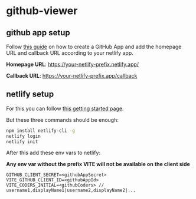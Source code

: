 # github-viewer

## github app setup

Follow [this guide](https://docs.github.com/en/apps/creating-github-apps/registering-a-github-app/registering-a-github-app) on how to create a GitHub App and add the homepage URL and callback URL according to your netlify app.

**Homepage URL**: https://your-netlify-prefix.netlify.app/

**Callback URL**: https://your-netlify-prefix.app/callback


## netlify setup

For this you can follow [this getting started page](https://docs.netlify.com/cli/get-started).

But these three commands should be enough:

```bash
npm install netlify-cli -g
netlify login
netlify init
```

After this add these env vars to netlify:

**Any env var without the prefix VITE will not be available on the client side**

```
GITHUB_CLIENT_SECRET=<githubAppSecret>
VITE_GITHUB_CLIENT_ID=<githubAppId>
VITE_CODERS_INITIAL=<githubCoders> // username1,displayName1|username2,displayName2|...
```
